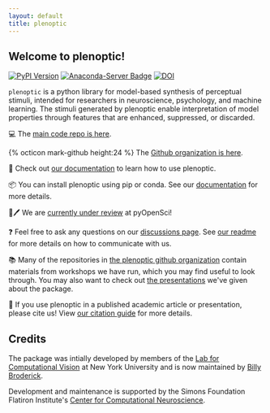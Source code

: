 ```yaml
---
layout: default
title: plenoptic
---
```


<div class="left-column" markdown="1">

## Welcome to plenoptic!
[![PyPI Version](https://img.shields.io/pypi/v/plenoptic.svg)](https://pypi.org/project/plenoptic/)
[![Anaconda-Server Badge](https://anaconda.org/conda-forge/plenoptic/badges/version.svg)](https://anaconda.org/conda-forge/plenoptic)
[![DOI](https://zenodo.org/badge/DOI/10.5281/zenodo.10151131.svg)](https://doi.org/10.5281/zenodo.10151131)

<code>plenoptic</code> is a python library for model-based synthesis of perceptual stimuli, intended for researchers in neuroscience, psychology, and machine learning. The stimuli generated by plenoptic enable interpretation of model properties through features that are enhanced, suppressed, or discarded.

</div>

<div class="right-column" markdown="1">

<span class="emoji">💻</span> The [main code repo is here](https://github.com/plenoptic-org/plenoptic).

<span class="emoji"> {% octicon mark-github height:24 %} </span> The [Github organization is here](https://github.com/plenoptic-org/).

<span class="emoji">📖</span> Check out [our documentation](https://plenoptic.readthedocs.io/en/latest/) to learn how to use plenoptic.

<span class="emoji">📦</span> You can install plenoptic using pip or conda. See our [documentation](https://plenoptic.readthedocs.io/en/latest/install.html) for more details.

<span class="emoji">📓</span><span class="emoji">🖊</span> We are [currently under review](https://github.com/pyOpenSci/software-submission/issues/150) at pyOpenSci!

<span class="emoji">❓</span> Feel free to ask any questions on our [discussions page](https://github.com/plenoptic-org/plenoptic/discussions). See [our readme](https://github.com/plenoptic-org/plenoptic?tab=readme-ov-file#getting-help) for more details on how to communicate with us.

<span class="emoji">📚</span> Many of the repositories in [the plenoptic github organization](https://github.com/plenoptic-org/) contain materials from workshops we have run, which you may find useful to look through. You may also want to check out [the presentations](https://plenoptic-org.github.io/plenoptic_presentations/) we've given about the package.

<span class="emoji">🙏</span> If you use plenoptic in a published academic article or presentation, please cite us! View [our citation guide](https://plenoptic.readthedocs.io/en/latest/citation.html) for more details.

</div>

<div class="left-column" markdown="1">

## Credits

The package was intially developed by members of the [Lab for Computational Vision](https://www.cns.nyu.edu/~lcv/) at New York University and is now maintained by [Billy Broderick](https://wfbroderick.com/).

Development and maintenance is supported by the Simons Foundation Flatiron Institute's [Center for Computational Neuroscience](https://www.simonsfoundation.org/flatiron/center-for-computational-neuroscience/).

<div class="badges" markdown="1">
</div>

</div>
